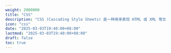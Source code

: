 ```yaml
---
weight: 2000000
title: "CSS"
description: "CSS (Cascading Style Sheets) 是一种用来表现 HTML 或 XML 等文件样式的计算机语言。CSS 可以控制网页的布局、字体、颜色、间距等样式属性，是实现网站"
icon: "css"
date: "2025-03-03T19:40:00+08:00"
lastmod: "2025-03-03T19:40:00+08:00"
draft: false
toc: true
---
```

